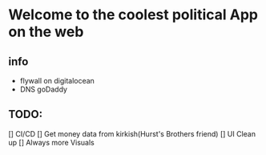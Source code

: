 # Welcome to the coolest political App on the web

## info

- flywall on digitalocean
- DNS goDaddy


## TODO: 
[] CI/CD
[] Get money data from kirkish(Hurst's Brothers friend)
[] UI Clean up
[] Always more Visuals


